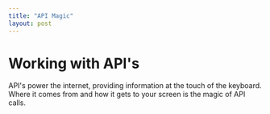 ```yaml
---
title: "API Magic"
layout: post
---
```


# Working with API's

API's power the internet, providing information at the touch of the keyboard.  Where it comes from and how it gets to your screen is the magic of API calls.
